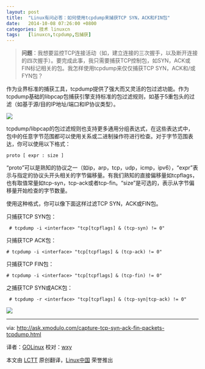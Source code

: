 ```yaml
---
layout: post
title:	"Linux有问必答：如何使用tcpdump来捕获TCP SYN，ACK和FIN包"
date:	2014-10-08 07:26:00 +0800 
categories:	技术 linuxcn 
tags:	[linuxcn,tcpdump,包捕获]
---
```




> 
> **问题**：我想要监控TCP连接活动（如，建立连接的三次握手，以及断开连接的四次握手）。要完成此事，我只需要捕获TCP控制包，如SYN，ACK或FIN标记相关的包。我怎样使用tcpdump来仅仅捕获TCP SYN，ACK和/或FYN包？
> 
> 
> 


作为业界标准的捕获工具，tcpdump提供了强大而又灵活的包过滤功能。作为tcpdump基础的libpcap包捕获引擎支持标准的包过滤规则，如基于5重包头的过滤（如基于源/目的IP地址/端口和IP协议类型）。


![](/Asserts/Images//attachment/album/201410/07/212916cdad5az4b150pwsp.jpg)


tcpdump/libpcap的包过滤规则也支持更多通用分组表达式，在这些表达式中，包中的任意字节范围都可以使用关系或二进制操作符进行检查。对于字节范围表达，你可以使用以下格式：



```
proto [ expr : size ]

```

“proto”可以是熟知的协议之一（如ip，arp，tcp，udp，icmp，ipv6），“expr”表示与指定的协议头开头相关的字节偏移量。有我们熟知的直接偏移量如tcpflags，也有取值常量如tcp-syn，tcp-ack或者tcp-fin。“size”是可选的，表示从字节偏移量开始检查的字节数量。


使用这种格式，你可以像下面这样过滤TCP SYN，ACK或FIN包。


只捕获TCP SYN包：



```
 # tcpdump -i <interface> "tcp[tcpflags] & (tcp-syn) != 0" 

```

只捕获TCP ACK包：



```
# tcpdump -i <interface> "tcp[tcpflags] & (tcp-ack) != 0"

```

只捕获TCP FIN包：



```
# tcpdump -i <interface> "tcp[tcpflags] & (tcp-fin) != 0"

```

之捕获TCP SYN或ACK包：



```
 # tcpdump -r <interface> "tcp[tcpflags] & (tcp-syn|tcp-ack) != 0" 

```

![](/Asserts/Images//attachment/album/201410/07/212920y6h9az3libaatz1b.jpg)




---


via: <http://ask.xmodulo.com/capture-tcp-syn-ack-fin-packets-tcpdump.html>


译者：[GOLinux](https://github.com/GOLinux) 校对：[wxy](https://github.com/wxy)


本文由 [LCTT](https://github.com/LCTT/TranslateProject) 原创翻译，[Linux中国](http://linux.cn/) 荣誉推出
